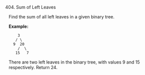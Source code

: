 404. Sum of Left Leaves

Find the sum of all left leaves in a given binary tree.

**Example:**
```
    3
   / \
  9  20
    /  \
   15   7
```
There are two left leaves in the binary tree, with values 9 and 15 respectively. Return 24.